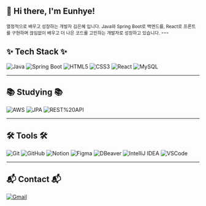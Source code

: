 ## 👋 Hi there, I'm Eunhye!

<small>
열정적으로 배우고 성장하는 개발자 김은혜 입니다.  
Java와 Spring Boot로 백엔드를, React로 프론트를 구현하며
끊임없이 배우고 더 나은 코드를 고민하는 개발자로 성장하고 있습니다.
</small>
---

## ✨ Tech Stack ✨
![Java](https://img.shields.io/badge/Java-007396?style=for-the-badge&logo=openjdk&logoColor=white)
![Spring Boot](https://img.shields.io/badge/SpringBoot-6DB33F?style=for-the-badge&logo=springboot&logoColor=white)
![HTML5](https://img.shields.io/badge/HTML5-E34F26?style=for-the-badge&logo=html5&logoColor=white)
![CSS3](https://img.shields.io/badge/CSS3-1572B6?style=for-the-badge&logo=css3&logoColor=white)
![React](https://img.shields.io/badge/React-61DAFB?style=for-the-badge&logo=react&logoColor=black)
![MySQL](https://img.shields.io/badge/MySQL-4479A1?style=for-the-badge&logo=mysql&logoColor=white)

---

## 📚 Studying 📚
![AWS](https://img.shields.io/badge/AWS-232F3E?style=for-the-badge&logo=amazon-aws&logoColor=white)
![JPA](https://img.shields.io/badge/JPA-59666C?style=for-the-badge&logoColor=white)
![REST%20API](https://img.shields.io/badge/REST%20API-005571?style=for-the-badge&logo=postman&logoColor=white)

---

## 🛠 Tools 🛠
![Git](https://img.shields.io/badge/Git-F05032?style=for-the-badge&logo=git&logoColor=white)
![GitHub](https://img.shields.io/badge/GitHub-181717?style=for-the-badge&logo=github&logoColor=white)
![Notion](https://img.shields.io/badge/Notion-000000?style=for-the-badge&logo=notion&logoColor=white)
![Figma](https://img.shields.io/badge/Figma-F24E1E?style=for-the-badge&logo=figma&logoColor=white)
![DBeaver](https://img.shields.io/badge/DBeaver-372923?style=for-the-badge&logo=databricks&logoColor=white)
![IntelliJ IDEA](https://img.shields.io/badge/IntelliJ%20IDEA-000000?style=for-the-badge&logo=intellijidea&logoColor=white)
![VSCode](https://img.shields.io/badge/VS%20Code-007ACC?style=for-the-badge&logo=visualstudiocode&logoColor=white)

---

## 📬 Contact 📬
[![Gmail](https://img.shields.io/badge/eunhyeub@gmail.com-D14836?style=for-the-badge&logo=gmail&logoColor=white)](mailto:dmsgprla55@naver.com)
